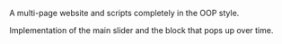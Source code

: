 A multi-page website and scripts completely in the OOP style.

Implementation of the main slider and the block that pops up over time.
